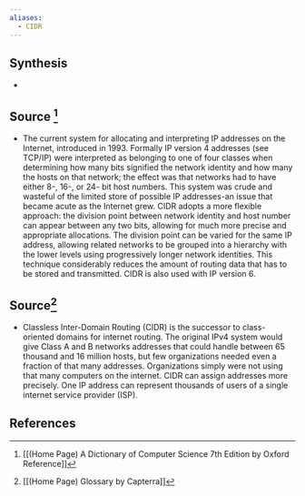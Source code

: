 ```yaml
---
aliases:
  - CIDR
---
```

## Synthesis
- 
## Source [^1]
- The current system for allocating and interpreting IP addresses on the Internet, introduced in 1993. Formally IP version 4 addresses (see TCP/IP) were interpreted as belonging to one of four classes when determining how many bits signified the network identity and how many the hosts on that network; the effect was that networks had to have either 8-, 16-, or 24- bit host numbers. This system was crude and wasteful of the limited store of possible IP addresses-an issue that became acute as the Internet grew. CIDR adopts a more flexible approach: the division point between network identity and host number can appear between any two bits, allowing for much more precise and appropriate allocations. The division point can be varied for the same IP address, allowing related networks to be grouped into a hierarchy with the lower levels using progressively longer network identities. This technique considerably reduces the amount of routing data that has to be stored and transmitted. CIDR is also used with IP version 6.
## Source[^2]
- Classless Inter-Domain Routing (CIDR) is the successor to class-oriented domains for internet routing. The original IPv4 system would give Class A and B networks addresses that could handle between 65 thousand and 16 million hosts, but few organizations needed even a fraction of that many addresses. Organizations simply were not using that many computers on the internet. CIDR can assign addresses more precisely. One IP address can represent thousands of users of a single internet service provider (ISP).
## References

[^1]: [[(Home Page) A Dictionary of Computer Science 7th Edition by Oxford Reference]]
[^2]: [[(Home Page) Glossary by Capterra]]